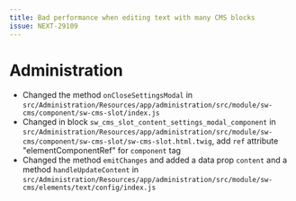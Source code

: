 ```yaml
---
title: Bad performance when editing text with many CMS blocks
issue: NEXT-29109
---
```

# Administration
* Changed the method `onCloseSettingsModal` in `src/Administration/Resources/app/administration/src/module/sw-cms/component/sw-cms-slot/index.js`
* Changed in block `sw_cms_slot_content_settings_modal_component` in `src/Administration/Resources/app/administration/src/module/sw-cms/component/sw-cms-slot/sw-cms-slot.html.twig`, add `ref` attribute "elementComponentRef" for `component` tag
* Changed the method `emitChanges` and added a data prop `content` and a method `handleUpdateContent` in `src/Administration/Resources/app/administration/src/module/sw-cms/elements/text/config/index.js`
